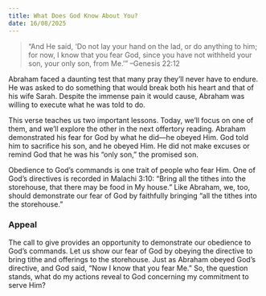 ```yaml
---
title: What Does God Know About You?
date: 16/08/2025
---
```


> <p></p>
> “And He said, ‘Do not lay your hand on the lad, or do anything to him; for now, I know that you fear God, since you have not withheld your son, your only son, from Me.’” –Genesis 22:12

Abraham faced a daunting test that many pray they’ll never have to endure. He was asked to do something that would break both his heart and that of his wife Sarah. Despite the immense pain it would cause, Abraham was willing to execute what he was told  to do.

This verse teaches us two important lessons. Today, we’ll focus on one of them, and we’ll explore the other in the next offertory reading. Abraham demonstrated his fear for God by what he did—he obeyed Him. God told him to sacrifice his son, and he obeyed Him. He did not make excuses or remind God that he was his “only son,” the promised son.

Obedience to God’s commands is one trait of people who fear Him. One of God’s directives is recorded in Malachi 3:10: “Bring all the tithes into the storehouse, that there may be food in My house.” Like Abraham, we, too, should demonstrate our fear of God by faithfully bringing “all the tithes into the storehouse.”

### Appeal

The call to give provides an opportunity to demonstrate our obedience to God’s commands. Let us show our fear of God by obeying the directive to bring tithe and offerings to the storehouse. Just as Abraham obeyed God’s directive, and God said, “Now I know that you fear Me.” So, the question stands, what do my actions reveal to God concerning my commitment to serve Him?